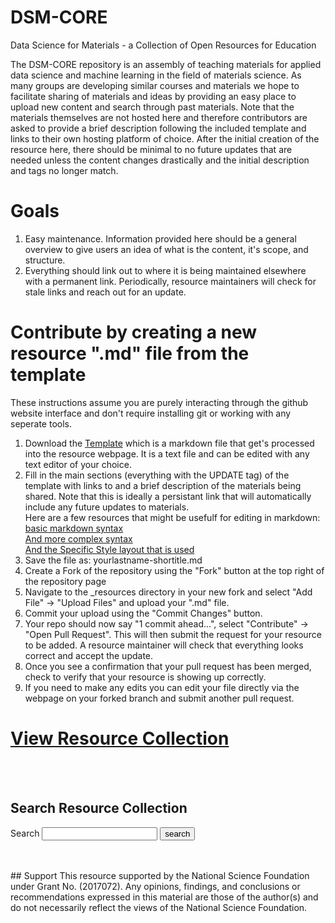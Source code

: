 # DSM-CORE
Data Science for Materials - a Collection of Open Resources for Education

The DSM-CORE repository is an assembly of teaching materials for applied data science and machine learning in the field of materials science. As many groups are developing similar courses and materials we hope to facilitate sharing of materials and ideas by providing an easy place to upload new content and search through past materials. Note that the materials themselves are not hosted here and therefore contributors are asked to provide a brief description following the included template and links to their own hosting platform of choice. After the initial creation of the resource here, there should be minimal to no future updates that are needed unless the content changes drastically and the initial description and tags no longer match.

# Goals
1. Easy maintenance. Information provided here should be a general overview to give users an idea of what is the content, it's scope, and structure.
3. Everything should link out to where it is being maintained elsewhere with a permanent link. Periodically, resource maintainers will check for stale links and reach out for an update.

# Contribute by creating a new resource ".md" file from the template
These instructions assume you are purely interacting through the github website interface and don't require installing git or working with any seperate tools.

1. Download the [Template](https://github.com/MatSciEdu/DSM-CORE/blob/main/template-resource.md) which is a markdown file that get's processed into the resource webpage. It is a text file and can be edited with any text editor of your choice.
3. Fill in the main sections (everything with the UPDATE tag) of the template with links to and a brief description of the materials being shared. Note that this is ideally a persistant link that will automatically include any future updates to materials.  
Here are a few resources that might be usefulf for editing in markdown:  
[basic markdown syntax](https://markdownguide.offshoot.io/basic-syntax/)  
[And more complex syntax](https://www.markdownguide.org/extended-syntax/)  
[And the Specific Style layout that is used](https://pages-themes.github.io/leap-day/)
4. Save the file as: yourlastname-shortitle.md
5. Create a Fork of the repository using the "Fork" button at the top right of the repository page
6. Navigate to the _resources directory in your new fork and select "Add File" -> "Upload Files" and upload your ".md" file. 
7. Commit your upload using the "Commit Changes" button.
8. Your repo should now say "1 commit ahead...", select "Contribute" -> "Open Pull Request". This will then submit the request for your resource to be added. A resource maintainer will check that everything looks correct and accept the update.
9. Once you see a confirmation that your pull request has been merged, check to verify that your resource is showing up correctly.
10. If you need to make any edits you can edit your file directly via the webpage on your forked branch and submit another pull request.

# [View Resource Collection](https://MatSciEdu.github.io/DSM-CORE/resource-collection)  
<br/><br/>
## Search Resource Collection
<form action="{{ site.baseurl }}/search.html" method="get">
  <label for="search-box">Search</label>
  <input type="text" id="search-box" name="query">
  <input type="submit" value="search">
</form>
<br/><br/>
## Support
This resource  supported by the National Science Foundation under Grant No. (2017072). Any opinions, findings, and conclusions or recommendations expressed in this material are those of the author(s) and do not necessarily reflect the views of the National Science Foundation. 
